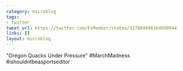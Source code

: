 ```yaml
---
category: microblog
tags:
- twitter
tweet_url: https://twitter.com/ExMember/status/317804946164690944
links: []
layout: microblog
---
```

"Oregon Quacks Under Pressure" #MarchMadness #ishouldntbeasportseditor
